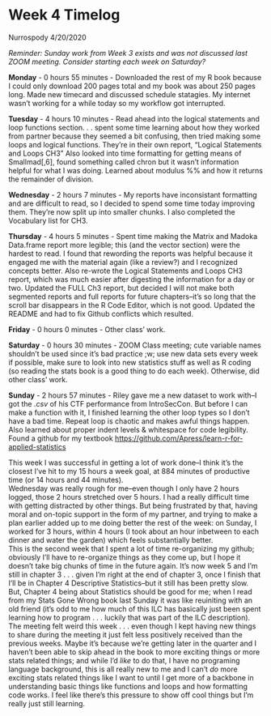 Week 4 Timelog
================
Nurrospody
4/20/2020

*Reminder: Sunday work from Week 3 exists and was not discussed last
ZOOM meeting. Consider starting each week on Saturday?*

**Monday** - 0 hours 55 minutes - Downloaded the rest of my R book
because I could only download 200 pages total and my book was about 250
pages long. Made new timecard and discussed schedule statagies. My
internet wasn’t working for a while today so my workflow got
interrupted.

**Tuesday** - 4 hours 10 minutes - Read ahead into the logical
statements and loop functions section. . . spent some time learning
about how they worked from partner because they seemed a bit confusing,
then tried making some loops and logical functions. They’re in their own
report, “Logical Statements and Loops CH3” Also looked into time
formatting for getting means of Smallmad\[,6\], found something called
chron but it wasn’t information helpful for what I was doing. Learned
about modulus %% and how it returns the remainder of division.

**Wednesday** - 2 hours 7 minutes - My reports have inconsistant
formatting and are difficult to read, so I decided to spend some time
today improving them. They’re now split up into smaller chunks. I also
completed the Vocabulary list for CH3.

**Thursday** - 4 hours 5 minutes - Spent time making the Matrix and
Madoka Data.frame report more legible; this (and the vector section)
were the hardest to read. I found that rewording the reports was helpful
because it engaged me with the material again (like a review?) and I
recognized concepts better. Also re-wrote the Logical Statements and
Loops CH3 report, which was much easier after digesting the information
for a day or two. Updated the FULL Ch3 report, but decided I will not
make both segmented reports and full reports for future chapters–it’s so
long that the scroll bar disappears in the R Code Editor, which is not
good. Updated the README and had to fix Github conflicts which resulted.

**Friday** - 0 hours 0 minutes - Other class’ work.

**Saturday** - 0 hours 30 minutes - ZOOM Class meeting; cute variable
names shouldn’t be used since it’s bad practice ;w; use new data sets
every week if possible, make sure to look into new statistics stuff as
well as R coding (so reading the stats book is a good thing to do each
week). Otherwise, did other class’ work.

**Sunday** - 2 hours 57 minutes - Riley gave me a new dataset to work
with–I got the *.csv* of his CTF performance from IntroSecCon. But
before I can make a function with it, I finished learning the other loop
types so I don’t have a bad time. Repeat loop is chaotic and makes awful
things happen. Also learned about proper indent levels & whitespace for
code legibility. Found a github for my textbook
<https://github.com/Apress/learn-r-for-applied-statistics>

This week I was successful in getting a lot of work done–I think it’s
the closest I’ve hit to my 15 hours a week goal, at 884 minutes of
productive time (or 14 hours and 44 minutes).  
Wednesday was really rough for me–even though I only have 2 hours
logged, those 2 hours stretched over 5 hours. I had a really difficult
time with getting distracted by other things. But being frustrated by
that, having moral and on-topic support in the form of my partner, and
trying to make a plan earlier added up to me doing better the rest of
the week: on Sunday, I worked for 3 hours, within 4 hours (I took about
an hour inbetween to each dinner and water the garden) which feels
substantially better.  
This is the second week that I spent a lot of time re-organizing my
github; obviously I’ll have to re-organize things as they come up, but I
hope it doesn’t take big chunks of time in the future again. It’s now
week 5 and I’m still in chapter 3 . . . given I’m right at the end of
chapter 3, once I finish that I’ll be in Chapter 4 Descriptive
Statistics–but it still has been pretty slow. But, Chapter 4 being about
Statistics should be good for me; when I read from my Stats Gone Wrong
book last Sunday it was like reuiniting with an old friend (it’s odd to
me how much of this ILC has basically just been spent learning how to
program . . . luckily that was part of the ILC description).  
The meeting felt weird this week . . . even though I kept having new
things to share during the meeting it just felt less positively received
than the previous weeks. Maybe it’s because we’re getting later in the
quarter and I haven’t been able to skip ahead in the book to more
exciting things or more stats related things; and while I’d *like* to do
that, I have no programing language background, this is all really new
to me and I can’t *do* more exciting stats related things like I want to
until I get more of a backbone in understanding basic things like
functions and loops and how formatting code works. I feel like there’s
this pressure to show off cool things but I’m really just still
learning.
